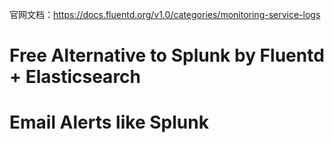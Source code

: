 官网文档：https://docs.fluentd.org/v1.0/categories/monitoring-service-logs

# Free Alternative to Splunk by Fluentd + Elasticsearch
# Email Alerts like Splunk
